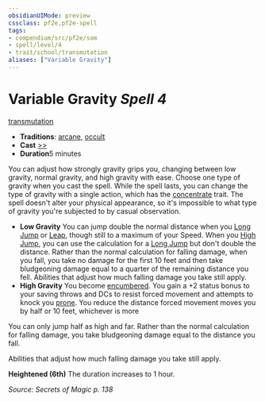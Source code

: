 ```yaml
---
obsidianUIMode: preview
cssclass: pf2e,pf2e-spell
tags:
- compendium/src/pf2e/som
- spell/level/4
- trait/school/transmutation
aliases: ["Variable Gravity"]
---
```

# Variable Gravity *Spell 4*   
[transmutation](transmutation.md)  

- **Traditions**: [arcane](arcane.md), [occult](occult.md)
- **Cast** [>>](chapter-9-playing-the-game.md#Actions "Two-Action") 
- **Duration**5 minutes

You can adjust how strongly gravity grips you, changing between low gravity, normal gravity, and high gravity with ease. Choose one type of gravity when you cast the spell. While the spell lasts, you can change the type of gravity with a single action, which has the [concentrate](concentrate.md) trait. The spell doesn't alter your physical appearance, so it's impossible to what type of gravity you're subjected to by casual observation.

- **Low Gravity** You can jump double the normal distance when you [Long Jump](long-jump.md) or [Leap](leap.md), though still to a maximum of your Speed. When you [High Jump](high-jump.md), you can use the calculation for a [Long Jump](long-jump.md) but don't double the distance. Rather than the normal calculation for falling damage, when you fall, you take no damage for the first 10 feet and then take bludgeoning damage equal to a quarter of the remaining distance you fell. Abilities that adjust how much falling damage you take still apply.
- **High Gravity** You become [encumbered](conditions.md#Encumbered). You gain a +2 status bonus to your saving throws and DCs to resist forced movement and attempts to knock you [prone](conditions.md#Prone). You reduce the distance forced movement moves you by half or 10 feet, whichever is more

You can only jump half as high and far. Rather than the normal calculation for falling damage, you take bludgeoning damage equal to the distance you fall.

Abilities that adjust how much falling damage you take still apply.

**Heightened (6th)** The duration increases to 1 hour.

*Source: Secrets of Magic p. 138*